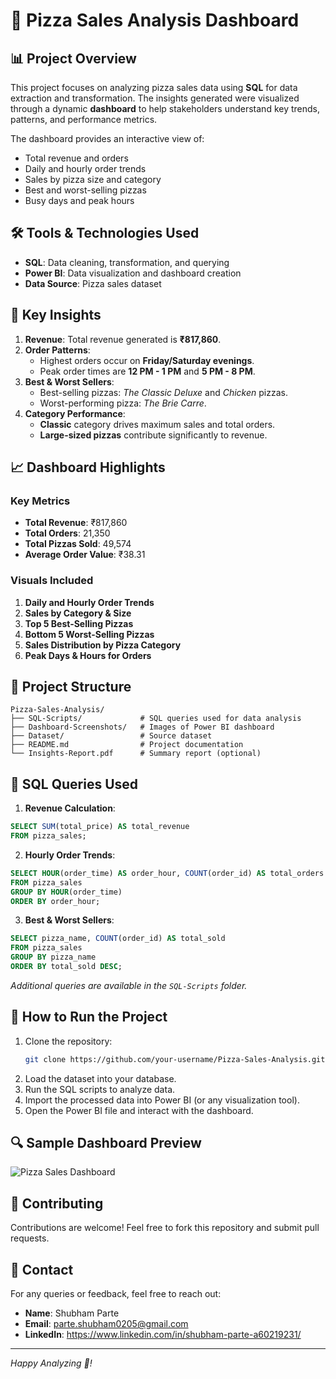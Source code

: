 # 🍕 Pizza Sales Analysis Dashboard

## 📊 Project Overview
This project focuses on analyzing pizza sales data using **SQL** for data extraction and transformation. The insights generated were visualized through a dynamic **dashboard** to help stakeholders understand key trends, patterns, and performance metrics. 

The dashboard provides an interactive view of:
- Total revenue and orders
- Daily and hourly order trends
- Sales by pizza size and category
- Best and worst-selling pizzas
- Busy days and peak hours

## 🛠 Tools & Technologies Used
- **SQL**: Data cleaning, transformation, and querying
- **Power BI**: Data visualization and dashboard creation
- **Data Source**: Pizza sales dataset

## 🎯 Key Insights
1. **Revenue**: Total revenue generated is **₹817,860**.
2. **Order Patterns**:
   - Highest orders occur on **Friday/Saturday evenings**.
   - Peak order times are **12 PM - 1 PM** and **5 PM - 8 PM**.
3. **Best & Worst Sellers**:
   - Best-selling pizzas: *The Classic Deluxe* and *Chicken* pizzas.
   - Worst-performing pizza: *The Brie Carre*.
4. **Category Performance**:
   - **Classic** category drives maximum sales and total orders.
   - **Large-sized pizzas** contribute significantly to revenue.

## 📈 Dashboard Highlights
### Key Metrics
- **Total Revenue**: ₹817,860
- **Total Orders**: 21,350
- **Total Pizzas Sold**: 49,574
- **Average Order Value**: ₹38.31

### Visuals Included
1. **Daily and Hourly Order Trends**
2. **Sales by Category & Size**
3. **Top 5 Best-Selling Pizzas**
4. **Bottom 5 Worst-Selling Pizzas**
5. **Sales Distribution by Pizza Category**
6. **Peak Days & Hours for Orders**

## 📂 Project Structure
```
Pizza-Sales-Analysis/
├── SQL-Scripts/             # SQL queries used for data analysis
├── Dashboard-Screenshots/   # Images of Power BI dashboard
├── Dataset/                 # Source dataset
├── README.md                # Project documentation
└── Insights-Report.pdf      # Summary report (optional)
```

## 📝 SQL Queries Used
1. **Revenue Calculation**:
```sql
SELECT SUM(total_price) AS total_revenue
FROM pizza_sales;
```
2. **Hourly Order Trends**:
```sql
SELECT HOUR(order_time) AS order_hour, COUNT(order_id) AS total_orders
FROM pizza_sales
GROUP BY HOUR(order_time)
ORDER BY order_hour;
```
3. **Best & Worst Sellers**:
```sql
SELECT pizza_name, COUNT(order_id) AS total_sold
FROM pizza_sales
GROUP BY pizza_name
ORDER BY total_sold DESC;
```
*Additional queries are available in the `SQL-Scripts` folder.*

## 🚀 How to Run the Project
1. Clone the repository:
   ```bash
   git clone https://github.com/your-username/Pizza-Sales-Analysis.git
   ```
2. Load the dataset into your database.
3. Run the SQL scripts to analyze data.
4. Import the processed data into Power BI (or any visualization tool).
5. Open the Power BI file and interact with the dashboard.

## 🔍 Sample Dashboard Preview
![Pizza Sales Dashboard](path-to-your-screenshot.png)

## 🤝 Contributing
Contributions are welcome! Feel free to fork this repository and submit pull requests.

## 📧 Contact
For any queries or feedback, feel free to reach out:
- **Name**: Shubham Parte
- **Email**: parte.shubham0205@gmail.com
- **LinkedIn**: https://www.linkedin.com/in/shubham-parte-a60219231/

---
*Happy Analyzing 🍕!*
